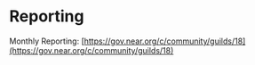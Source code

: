 # Reporting

Monthly Reporting: [https://gov.near.org/c/community/guilds/18](https://gov.near.org/c/community/guilds/18)

